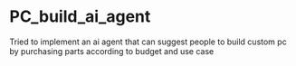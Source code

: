 # PC_build_ai_agent
Tried to implement an ai agent that can suggest people to build custom pc by purchasing parts according to budget and use case
